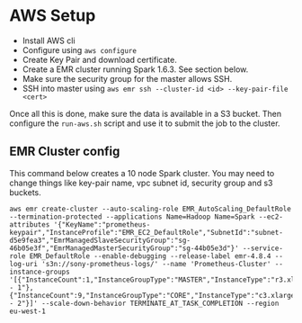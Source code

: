 # AWS Setup

- Install AWS cli
- Configure using `aws configure`
- Create Key Pair and download certificate.
- Create a EMR cluster running Spark 1.6.3. See section below.
- Make sure the security group for the master allows SSH.
- SSH into master using `aws emr ssh --cluster-id <id> --key-pair-file <cert>`

Once all this is done, make sure the data is available in a S3 bucket.
Then configure the `run-aws.sh` script and use it to submit the job to the cluster.

## EMR Cluster config
This command below creates a 10 node Spark cluster. You may need to change things like key-pair name, vpc subnet id, security group and s3 buckets.
```
aws emr create-cluster --auto-scaling-role EMR_AutoScaling_DefaultRole --termination-protected --applications Name=Hadoop Name=Spark --ec2-attributes '{"KeyName":"prometheus-keypair","InstanceProfile":"EMR_EC2_DefaultRole","SubnetId":"subnet-d5e9fea3","EmrManagedSlaveSecurityGroup":"sg-46b05e3f","EmrManagedMasterSecurityGroup":"sg-44b05e3d"}' --service-role EMR_DefaultRole --enable-debugging --release-label emr-4.8.4 --log-uri 's3n://sony-prometheus-logs/' --name 'Prometheus-Cluster' --instance-groups '[{"InstanceCount":1,"InstanceGroupType":"MASTER","InstanceType":"r3.xlarge","Name":"Master - 1"},{"InstanceCount":9,"InstanceGroupType":"CORE","InstanceType":"c3.xlarge","Name":"Core - 2"}]' --scale-down-behavior TERMINATE_AT_TASK_COMPLETION --region eu-west-1
```
